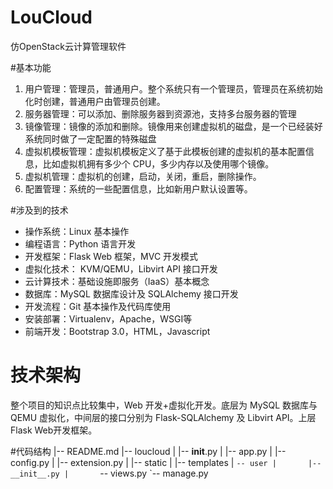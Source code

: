 # LouCloud
仿OpenStack云计算管理软件


#基本功能
1. 用户管理：管理员，普通用户。整个系统只有一个管理员，管理员在系统初始化时创建，普通用户由管理员创建。
2. 服务器管理：可以添加、删除服务器到资源池，支持多台服务器的管理
3. 镜像管理：镜像的添加和删除。镜像用来创建虚拟机的磁盘，是一个已经装好系统同时做了一定配置的特殊磁盘
4. 虚拟机模板管理：虚拟机模板定义了基于此模板创建的虚拟机的基本配置信息，比如虚拟机拥有多少个 CPU，多少内存以及使用哪个镜像。
5. 虚拟机管理：虚拟机的创建，启动，关闭，重启，删除操作。
6. 配置管理：系统的一些配置信息，比如新用户默认设置等。


#涉及到的技术
- 操作系统：Linux 基本操作
- 编程语言：Python 语言开发
- 开发框架：Flask Web 框架，MVC 开发模式
- 虚拟化技术： KVM/QEMU，Libvirt API 接口开发
- 云计算技术：基础设施即服务（IaaS）基本概念
- 数据库：MySQL 数据库设计及 SQLAlchemy 接口开发
- 开发流程：Git 基本操作及代码库使用
- 安装部署：Virtualenv，Apache，WSGI等
- 前端开发：Bootstrap 3.0，HTML，Javascript

# 技术架构
整个项目的知识点比较集中，Web 开发+虚拟化开发。底层为 MySQL 数据库与QEMU 虚拟化，中间层的接口分别为 Flask-SQLAlchemy 及 Libvirt API。上层 Flask Web开发框架。


#代码结构
|-- README.md
|-- loucloud
|   |-- __init__.py
|   |-- app.py
|   |-- config.py
|   |-- extension.py
|   |-- static
|   |-- templates
|   `-- user
|       |-- __init__.py
|       `-- views.py
`-- manage.py
